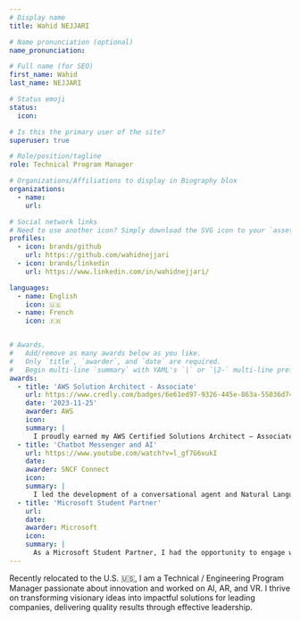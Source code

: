 ```yaml
---
# Display name
title: Wahid NEJJARI

# Name pronunciation (optional)
name_pronunciation: 

# Full name (for SEO)
first_name: Wahid
last_name: NEJJARI

# Status emoji
status:
  icon: 

# Is this the primary user of the site?
superuser: true

# Role/position/tagline
role: Technical Program Manager

# Organizations/Affiliations to display in Biography blox
organizations:
  - name: 
    url: 

# Social network links
# Need to use another icon? Simply download the SVG icon to your `assets/media/icons/` folder.
profiles:
  - icon: brands/github
    url: https://github.com/wahidnejjari
  - icon: brands/linkedin
    url: https://www.linkedin.com/in/wahidnejjari/

languages:
  - name: English
    icon: 🇺🇸
  - name: French
    icon: 🇫🇷


# Awards.
#   Add/remove as many awards below as you like.
#   Only `title`, `awarder`, and `date` are required.
#   Begin multi-line `summary` with YAML's `|` or `|2-` multi-line prefix and indent 2 spaces below.
awards:
  - title: 'AWS Solution Architect - Associate'
    url: https://www.credly.com/badges/6e61ed97-9326-445e-863a-55036d744ba9?source=linked_in_profile
    date: '2023-11-25'
    awarder: AWS
    icon: 
    summary: |
      I proudly earned my AWS Certified Solutions Architect – Associate certification, demonstrating my expertise in designing and deploying scalable, highly available, and fault-tolerant systems on Amazon Web Services. This certification equipped me with the skills to effectively leverage AWS services, optimize cloud architecture, and implement best practices for security and cost management.
  - title: 'Chatbot Messenger and AI'
    url: https://www.youtube.com/watch?v=l_gf7G6vukI
    date:
    awarder: SNCF Connect
    icon: 
    summary: |
      I led the development of a conversational agent and Natural Language Processing (NLP) solution for Voyages-SNCF.com, a premier train travel booking platform. To kick off this initiative, I directed the integration of the bot with Facebook Messenger. Since the public launch of the Messenger Bot, we have seen a significant rise in user engagement. The conversational bot allows users to inquire about options directly within the chat and seamlessly book their train tickets by being redirected to the checkout page on voyages-sncf.com. This innovative search and booking experience resulted in an impressive 50% increase in bookings.
  - title: 'Microsoft Student Partner'
    url: 
    date: 
    awarder: Microsoft
    icon: 
    summary: |
      As a Microsoft Student Partner, I had the opportunity to engage with cutting-edge technologies and collaborate with a vibrant community of tech enthusiasts. In this role, I facilitated workshops and events, sharing knowledge about Microsoft tools and platforms with fellow students. I also gained valuable insights into cloud computing, software development, and digital transformation, enhancing my technical skills and leadership abilities.
---
```


Recently relocated to the U.S. 🇺🇸, I am a Technical / Engineering Program Manager passionate about innovation and worked on AI, AR, and VR. I thrive on transforming visionary ideas into impactful solutions for leading companies, delivering quality results through effective leadership.
